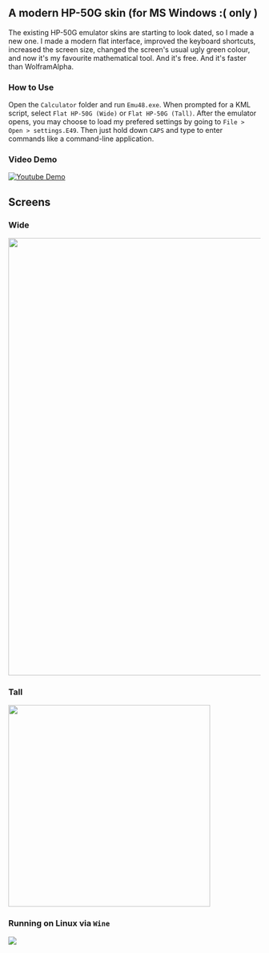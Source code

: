 ## A modern HP-50G skin (for MS Windows :( only )

The existing HP-50G emulator skins are starting to look dated, so I made a new one. I made a modern flat interface, improved the keyboard shortcuts, increased the screen size, changed the screen's usual ugly green colour, and now it's my favourite mathematical tool. And it's free. And it's faster than WolframAlpha. 

### How to Use

Open the `Calculator` folder and run `Emu48.exe`. When prompted for a KML script, select  `Flat HP-50G (Wide)` or `Flat HP-50G (Tall)`. After the emulator opens, you may choose to load my prefered settings by going to `File > Open > settings.E49`. Then just hold down `CAPS` and type to enter commands like a command-line application.

### Video Demo

[![Youtube Demo](http://img.youtube.com/vi/lzPsaVvyQqM/0.jpg)](http://www.youtube.com/watch?v=lzPsaVvyQqM "Introducing the Flat-50G")

## Screens

### Wide

<img src="/Images/Wide Screenshot.png" width="874">

### Tall

<img src="/Images/Long Screenshot.png" width="403">

### Running on Linux via `Wine`

<img src="/Images/Linux Screenshot.png">

